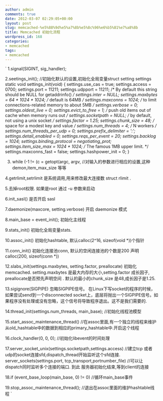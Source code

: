 ```yaml
---
author: admin
comments: true
date: 2012-03-07 02:29:05+00:00
layout: post
slug: memcached-%e5%88%9d%e5%a7%8b%e5%8c%96%e6%b5%81%e7%a8%8b
title: Memcached 初始化流程
wordpress_id: 168
categories:
- memcached
tags:
- memcached
---
```


`
1.signal(SIGINT, sig_handler);

2.seetings_init(); //初始化默认的设置,初始化全局变量struct setting settings
static void settings_init(void) {
    settings.use_cas = true;
    settings.access = 0700;
    settings.port = 11211;
    settings.udpport = 11211;
    /* By default this string should be NULL for getaddrinfo() */
    settings.inter = NULL;
    settings.maxbytes = 64 * 1024 * 1024; /* default is 64MB */
    settings.maxconns = 1024;         /* to limit connections-related memory to about 5MB */
    settings.verbose = 0;
    settings.oldest_live = 0;
    settings.evict_to_free = 1;       /* push old items out of cache when memory runs out */
    settings.socketpath = NULL;       /* by default, not using a unix socket */
    settings.factor = 1.25;
    settings.chunk_size = 48;         /* space for a modest key and value */
    settings.num_threads = 4;         /* N workers */
    settings.num_threads_per_udp = 0;
    settings.prefix_delimiter = ':';
    settings.detail_enabled = 0;
    settings.reqs_per_event = 20;
    settings.backlog = 1024;
    settings.binding_protocol = negotiating_prot;
    settings.item_size_max = 1024 * 1024; /* The famous 1MB upper limit. */
    settings.maxconns_fast = false;
    settings.hashpower_init = 0;
}

3. while (-1 != (c = getopt(argc, argv, //对输入的参数进行相应的设置,这种demon,item_max_size 等等

4.getrlimit,setrlimit 是系统调用,用来修改最大连接数 struct rlimit .

5.去掉root权限. 如果是root 通过 -u 参数来启动

6.init_sasl() 是否开启 sasl

7.daemonize(maxcore, setting.verbose) 开启 daemonize 模式

8.main_base = event_init(); 初始化主线程

9.stats_init() 初始化全局变量stats.

10.assoc_init() 初始化hashtable, 默认calloc(2^16, sizeof(void *))个指针

11.conn_init() 初始化连接池conn, 默认的空闲连接池的个数是200 声明calloc(200, sizeof(conn *))

12.slabs_init(settings.maxbytes, setting.factor, preallocate) 初始化memcached. setting.maxbytes 是最大内存的大小,setting.factor 成长因子, preallocate是否预先声明空间 . 默认的最小的chunk_size 是48,成长因子是1.25.

13.sigignore(SIGPIPE) 忽略SIGPIPE信号。 在Linux下写socket的程序的时候，如果尝试send到一个disconnected socket上，底层将抛出一个SIGPIPE信号。如果程序没有处理或没有忽略，这个信号将导致程序退出。这不是我们需要的.

14.thread_init(settings.num_threads, main_base); //初始化线程池模型

15.start_assoc_maintenance_thread() //在assoc里面,有一个独立的线程来维护从old_hashtable中的数据到相应的primary_hashtable中.开启这个线程

16.clock_handler(0, 0, 0); //初始化libevent的时间处理

17.server_socket_unix(settings.socketpath,settings.access) //建立tcp 或者 udp的socket连接sfd,dispatch_thread开始监听这个sfd连接.
server_sockets(settings.port, tcp_transport,portnumber_file) //可以让dispatch同时监听多个连接的端口. 到此 服务器初始化结束,等到client的连接

18.if (event_base_loop(main_base, 0) != 0) //循环main_base事件

19.stop_assoc_maintenance_thread(); //退出在assoc里面的维护hashtable线程
`
